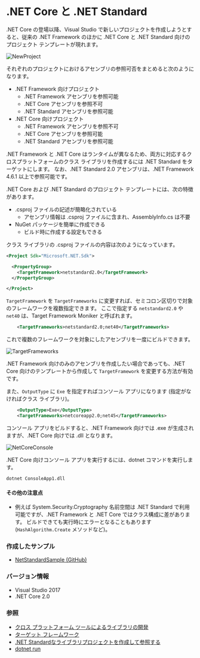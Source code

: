 # .NET Core と .NET Standard
.NET Core の登場以降、Visual Studio で新しいプロジェクトを作成しようとすると、従来の .NET Framework のほかに .NET Core と .NET Standard 向けのプロジェクト テンプレートが現れます。

![NewProject](https://github.com/sakapon/Samples-2018/blob/master/Images/NetStandardSample/NewProject.png)

それぞれのプロジェクトにおけるアセンブリの参照可否をまとめると次のようになります。
- .NET Framework 向けプロジェクト
  - .NET Framework アセンブリを参照可能
  - .NET Core アセンブリを参照不可
  - .NET Standard アセンブリを参照可能
- .NET Core 向けプロジェクト
  - .NET Framework アセンブリを参照不可
  - .NET Core アセンブリを参照可能
  - .NET Standard アセンブリを参照可能

.NET Framework と .NET Core はランタイムが異なるため、両方に対応するクロスプラットフォームのクラス ライブラリを作成するには .NET Standard をターゲットにします。
なお、.NET Standard 2.0 アセンブリは、.NET Framework 4.6.1 以上で参照可能です。

.NET Core および .NET Standard のプロジェクト テンプレートには、次の特徴があります。
- .csproj ファイルの記述が簡略化されている
  - アセンブリ情報は .csproj ファイルに含まれ、AssemblyInfo.cs は不要
- NuGet パッケージを簡単に作成できる
  - ビルド時に作成する設定もできる

クラス ライブラリの .csproj ファイルの内容は次のようになっています。
```xml
<Project Sdk="Microsoft.NET.Sdk">

  <PropertyGroup>
    <TargetFramework>netstandard2.0</TargetFramework>
  </PropertyGroup>

</Project>
```

`TargetFramework` を `TargetFrameworks` に変更すれば、セミコロン区切りで対象のフレームワークを複数指定できます。
ここで指定する `netstandard2.0` や `net40` は、Target Framework Moniker と呼ばれます。
```xml
    <TargetFrameworks>netstandard2.0;net40</TargetFrameworks>
```

これで複数のフレームワークを対象にしたアセンブリを一度にビルドできます。

![TargetFrameworks](https://github.com/sakapon/Samples-2018/blob/master/Images/NetStandardSample/TargetFrameworks.png)

.NET Framework 向けのみのアセンブリを作成したい場合であっても、.NET Core 向けのテンプレートから作成して `TargetFramework` を変更する方法が有効です。

また、`OutputType` に `Exe` を指定すればコンソール アプリになります (指定がなければクラス ライブラリ)。
```xml
    <OutputType>Exe</OutputType>
    <TargetFrameworks>netcoreapp2.0;net45</TargetFrameworks>
```

コンソール アプリをビルドすると、.NET Framework 向けでは .exe が生成されますが、.NET Core 向けでは .dll となります。

![NetCoreConsole](https://github.com/sakapon/Samples-2018/blob/master/Images/NetStandardSample/NetCoreConsole.png)

.NET Core 向けコンソール アプリを実行するには、dotnet コマンドを実行します。
```
dotnet ConsoleApp1.dll
```

#### その他の注意点
- 例えば System.Security.Cryptography 名前空間は .NET Standard で利用可能ですが、.NET Framework と .NET Core ではクラス構成に差があります。
ビルドできても実行時にエラーとなることもあります (`HashAlgorithm.Create` メソッドなど)。

### 作成したサンプル
- [NetStandardSample (GitHub)](https://github.com/sakapon/Samples-2018/tree/master/NetStandardSample)

### バージョン情報
- Visual Studio 2017
- .NET Core 2.0

### 参照
- [クロス プラットフォーム ツールによるライブラリの開発](https://docs.microsoft.com/ja-jp/dotnet/core/tutorials/libraries)
- [ターゲット フレームワーク](https://docs.microsoft.com/ja-jp/dotnet/standard/frameworks)
- [.NET Standardなライブラリプロジェクトを作成して参照する](https://www.buildinsider.net/language/dotnetcore/05)
- [dotnet run](https://docs.microsoft.com/ja-jp/dotnet/core/tools/dotnet-run)
